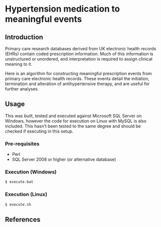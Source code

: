# Hypertension medication to meaningful events

## Introduction
Primary care research databases derived from UK electronic health records (EHRs) contain coded prescription information. Much of this information is unstructured or unordered, and interpretation is required to assign clinical meaning to it. 

Here is an algorithm for constructing meaningful prescription events from primary care electronic health records. These events detail the initiation, termination and alteration of antihypertensive therapy, and are useful for further analyses.

## Usage
This was built, tested and executed against Microsoft SQL Server on Windows, however the code for execution on Linux with MySQL is also included.  This hasn't been tested to the same degree and should be checked if executing in this setup.

### Pre-requisites
- Perl
- SQL Server 2008 or higher (or alternative database)

### Execution (Windows)

```sh
$ execute.bat
```

### Execution (Linux)

```sh
$ execute.sh
```

## References
